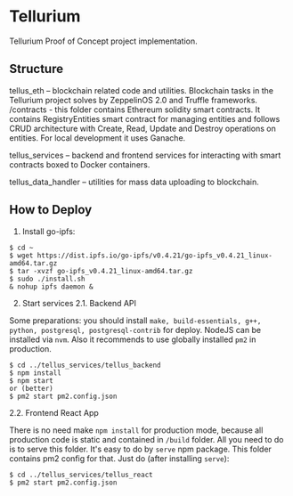 # Tellurium
Tellurium Proof of Concept project implementation.

## Structure
tellus_eth – blockchain related code and utilities.
Blockchain tasks in the Tellurium project solves by ZeppelinOS 2.0 and Truffle frameworks.
/contracts - this folder contains Ethereum solidity smart contracts. It contains RegistryEntities smart contract for managing entities and follows CRUD architecture with Create, Read, Update and Destroy operations on entities. For local development it uses Ganache.

tellus_services – backend and frontend services for interacting with smart contracts boxed to Docker containers.

tellus_data_handler – utilities for mass data uploading to blockchain.

## How to Deploy

1. Install go-ipfs:
```
$ cd ~
$ wget https://dist.ipfs.io/go-ipfs/v0.4.21/go-ipfs_v0.4.21_linux-amd64.tar.gz
$ tar -xvzf go-ipfs_v0.4.21_linux-amd64.tar.gz
$ sudo ./install.sh
& nohup ipfs daemon &
```

2. Start services
2.1. Backend API

Some preparations: you should install `make, build-essentials, g++, python, postgresql, postgresql-contrib` for deploy. NodeJS can be installed via `nvm`. Also it recommends to use globally installed `pm2` in production.
```
$ cd ../tellus_services/tellus_backend
$ npm install
$ npm start
or (better)
$ pm2 start pm2.config.json
```

2.2. Frontend React App

There is no need make `npm install` for production mode, because all production code is static and contained in `/build` folder. All you need to do is to serve this folder. It's easy to do by `serve` npm package. This folder contains pm2 config for that. Just do (after installing `serve`):
```
$ cd ../tellus_services/tellus_react
$ pm2 start pm2.config.json
```
